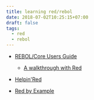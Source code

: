 ```yaml
---
title: learning red/rebol
date: 2018-07-02T10:25:15+07:00
draft: false
tags:
  - red
  - rebol
---
```


- [REBOL/Core Users Guide](http://www.rebol.com/docs/core23/rebolcore.html)
  + [A walkthrough with Red](https://github.com/red/red/wiki/%5BDOC%5D-REBOL-Core-Users-Guide-__-A-walkthrough-with-Red)

- [Helpin'Red](http://helpin.red/)

- [Red by Example](http://www.red-by-example.org/)
